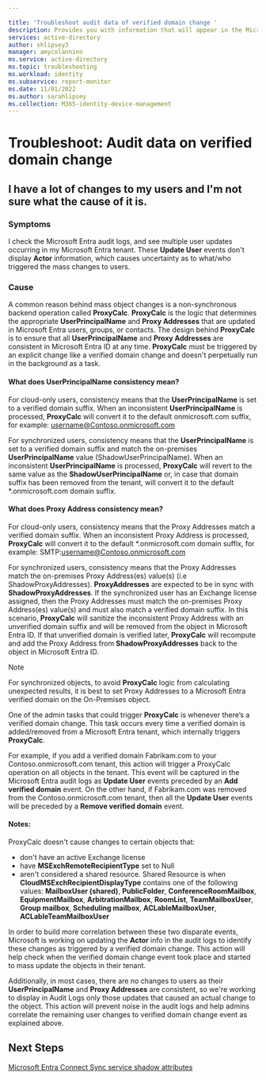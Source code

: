 ```yaml
---

title: 'Troubleshoot audit data of verified domain change '
description: Provides you with information that will appear in the Microsoft Entra activity logs when you change a users verified domain.
services: active-directory
author: shlipsey3
manager: amycolannino
ms.service: active-directory
ms.topic: troubleshooting
ms.workload: identity
ms.subservice: report-monitor
ms.date: 11/01/2022
ms.author: sarahlipsey
ms.collection: M365-identity-device-management
---
```


# Troubleshoot: Audit data on verified domain change 


## I have a lot of changes to my users and I'm not sure what the cause of it is.

### Symptoms

I check the Microsoft Entra audit logs, and see multiple user updates occurring in my Microsoft Entra tenant. These **Update User** events don't display **Actor** information, which causes uncertainty as to what/who triggered the mass changes to users. 

### Cause

 A common reason behind mass object changes is a non-synchronous backend operation called **ProxyCalc**.  **ProxyCalc** is the logic that determines the appropriate **UserPrincipalName** and **Proxy Addresses** that are updated in Microsoft Entra users, groups, or contacts. The design behind **ProxyCalc** is to ensure that all **UserPrincipalName** and **Proxy Addresses** are consistent in Microsoft Entra ID at any time. **ProxyCalc** must be triggered by an explicit change like a verified domain change and doesn't perpetually run in the background as a task. 

  

#### What does UserPrincipalName consistency mean? 

For cloud-only users, consistency means that the **UserPrincipalName** is set to a verified domain suffix. When an inconsistent **UserPrincipalName** is processed, **ProxyCalc** will convert it to the default onmicrosoft.com suffix, for example: username@Contoso.onmicrosoft.com 

For synchronized users, consistency means that the **UserPrincipalName** is set to a verified domain suffix and match the on-premises **UserPrincipalName** value (ShadowUserPrincipalName). When an inconsistent **UserPrincipalName** is processed, **ProxyCalc** will revert to the same value as the **ShadowUserPrincipalName** or, in case that domain suffix has been removed from the tenant, will convert it to the default *.onmicrosoft.com domain suffix. 

  

#### What does Proxy Address consistency mean? 

For cloud-only users, consistency means that the Proxy Addresses match a verified domain suffix. When an inconsistent Proxy Address is processed, **ProxyCalc** will convert it to the default *.onmicrosoft.com domain suffix, for example: SMTP:username@Contoso.onmicrosoft.com 

For synchronized users, consistency means that the Proxy Addresses match the on-premises Proxy Address(es) value(s) (i.e ShadowProxyAddresses). **ProxyAddresses** are expected to be in sync with **ShadowProxyAddresses**. If the synchronized user has an Exchange license assigned, then the Proxy Addresses must match the on-premises Proxy Address(es) value(s) and must also match a verified domain suffix. In this scenario, **ProxyCalc** will sanitize the inconsistent Proxy Address with an unverified domain suffix and will be removed from the object in Microsoft Entra ID. If that unverified domain is verified later, **ProxyCalc** will recompute and add the Proxy Address from **ShadowProxyAddresses** back to the object in Microsoft Entra ID.  

> [!NOTE]
> For synchronized objects, to avoid **ProxyCalc** logic from calculating unexpected results, it is best to set Proxy Addresses to a Microsoft Entra verified domain on the On-Premises object.  

  
One of the admin tasks that could trigger **ProxyCalc** is whenever there’s a verified domain change. This task occurs every time a verified domain is added/removed from a Microsoft Entra tenant, which internally triggers **ProxyCalc**.  

For example, if you add a verified domain Fabrikam.com to your Contoso.onmicrosoft.com tenant, this action will trigger a ProxyCalc operation on all objects in the tenant. This event will be captured in the Microsoft Entra audit logs as **Update User** events preceded by an **Add verified domain** event. On the other hand, if Fabrikam.com was removed from the Contoso.onmicrosoft.com tenant, then all the **Update User** events will be preceded by a **Remove verified domain** event.   

#### Notes:

ProxyCalc doesn't cause changes to certain objects that: 

- don't have an active Exchange license 
- have **MSExchRemoteRecipientType** set to Null 
- aren't considered a shared resource. Shared Resource is when **CloudMSExchRecipientDisplayType** contains one of the following values: **MailboxUser (shared)**, **PublicFolder**, **ConferenceRoomMailbox**, **EquipmentMailbox**, **ArbitrationMailbox**, **RoomList**, **TeamMailboxUser**, **Group mailbox**, **Scheduling mailbox**, **ACLableMailboxUser**, **ACLableTeamMailboxUser** 
  
 In order to build more correlation between these two disparate events, Microsoft is working on updating the **Actor** info in the audit logs to identify these changes as triggered by a verified domain change. This action will help check when the verified domain change event took place and started to mass update the objects in their tenant. 

Additionally, in most cases, there are no changes to users as their **UserPrincipalName** and **Proxy Addresses** are consistent, so we're working to display in Audit Logs only those updates that caused an actual change to the object. This action will prevent noise in the audit logs and help admins correlate the remaining user changes to verified domain change event as explained above. 

## Next Steps

[Microsoft Entra Connect Sync service shadow attributes](~/identity/hybrid/connect/how-to-connect-syncservice-shadow-attributes.md)
